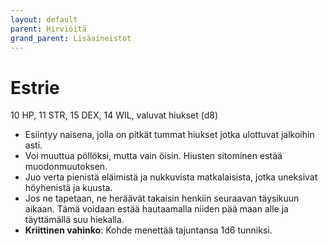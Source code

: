 ```yaml
---
layout: default
parent: Hirviöitä
grand_parent: Lisäaineistot
---
```


# Estrie

10 HP, 11 STR, 15 DEX, 14 WIL, valuvat hiukset (d8)

- Esiintyy naisena, jolla on pitkät tummat hiukset jotka ulottuvat jalkoihin asti.
- Voi muuttua pöllöksi, mutta vain öisin. Hiusten sitominen estää muodonmuutoksen.
- Juo verta pienistä eläimistä ja nukkuvista matkalaisista, jotka uneksivat höyhenistä ja kuusta.
- Jos ne tapetaan, ne heräävät takaisin henkiin seuraavan täysikuun aikaan. Tämä voidaan estää hautaamalla niiden pää maan alle ja täyttämällä suu hiekalla.
- **Kriittinen vahinko**: Kohde menettää tajuntansa 1d6 tunniksi.

